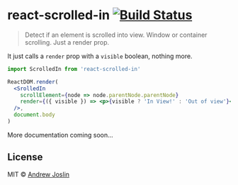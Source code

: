 # react-scrolled-in [![Build Status](https://travis-ci.org/ajoslin/react-scrolled-in.svg?branch=master)](https://travis-ci.org/ajoslin/react-scrolled-in)

> Detect if an element is scrolled into view. Window or container scrolling. Just a render prop.

It just calls a `render` prop with a `visible` boolean, nothing more.

```jsx
import ScrolledIn from 'react-scrolled-in'

ReactDOM.render(
  <SrolledIn
    scrollElement={node => node.parentNode.parentNode}
    render={({ visible }) => <p>{visible ? 'In View!' : 'Out of view'}</p>}
  />,
  document.body
)
```

More documentation coming soon...

## License

MIT © [Andrew Joslin](http://ajoslin.com)
